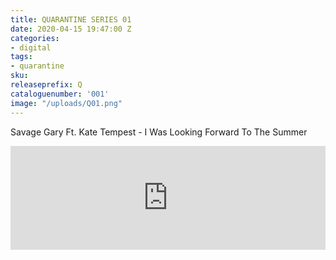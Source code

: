```yaml
---
title: QUARANTINE SERIES 01
date: 2020-04-15 19:47:00 Z
categories:
- digital
tags:
- quarantine
sku: 
releaseprefix: Q
cataloguenumber: '001'
image: "/uploads/Q01.png"
---
```


 Savage Gary Ft. Kate Tempest - I Was Looking Forward To The Summer

<iframe width="100%" height="166" scrolling="no" frameborder="no" allow="autoplay" src="https://w.soundcloud.com/player/?url=https%3A//api.soundcloud.com/tracks/778504705&color=%23f0cb09&auto_play=false&hide_related=false&show_comments=true&show_user=true&show_reposts=false&show_teaser=true"></iframe>